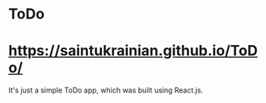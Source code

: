 # ToDo 
# https://saintukrainian.github.io/ToDo/
It's just a simple ToDo app, which was built using React.js.
